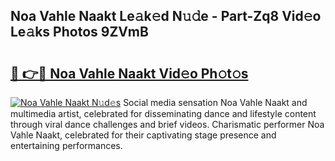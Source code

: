 ## Noa Vahle Naakt Le𝚊k𝚎d N𝚞𝚍e - Part-Zq8 Vid𝚎o Le𝚊ks Photos 9ZVmB

# <h2><a href="http://fb2kvn.evod.top/?m=Noa+Vahle+Naakt">🔗 👉🔴 Noa Vahle Naakt Vid𝚎o Ph𝚘t𝚘s</a></h2>

[![Noa Vahle Naakt N𝚞d𝚎s](https://i.imgur.com/8V9OHl7.gif)](http://fb2kvn.evod.top/?m=Noa+Vahle+Naakt)
Social media sensation Noa Vahle Naakt and multimedia artist, celebrated for disseminating dance and lifestyle content through viral dance challenges and brief videos. Charismatic performer Noa Vahle Naakt, celebrated for their captivating stage presence and entertaining performances. 
